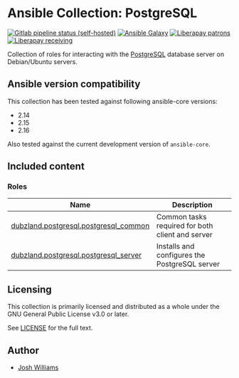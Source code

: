 # Ansible Collection: PostgreSQL

[![Gitlab pipeline status (self-hosted)](https://git.dubzland.com/dubzland/ansible-collections/postgresql/badges/main/pipeline.svg)](https://git.dubzland.com/dubzland/ansible-collections/postgresql/pipelines?scope=all&page=1&ref=main)
[![Ansible Galaxy](https://img.shields.io/badge/dynamic/json?style=flat&label=galaxy&prefix=v&url=https://galaxy.ansible.com/api/v3/collections/dubzland/postgresql/&query=highest_version.version)](https://galaxy.ansible.com/ui/repo/published/dubzland/postgresql/)
[![Liberapay patrons](https://img.shields.io/liberapay/patrons/jdubz)](https://liberapay.com/jdubz/donate)
[![Liberapay receiving](https://img.shields.io/liberapay/receives/jdubz)](https://liberapay.com/jdubz/donate)

Collection of roles for interacting with the
[PostgreSQL](https://www.postgresql.org/) database server on Debian/Ubuntu
servers.

## Ansible version compatibility

This collection has been tested against following ansible-core versions:

- 2.14
- 2.15
- 2.16

Also tested against the current development version of `ansible-core`.

## Included content

### Roles

| Name                                                       | Description                                      |
| ---------------------------------------------------------- | ------------------------------------------------ |
| [dubzland.postgresql.postgresql_common][postgresql_common] | Common tasks required for both client and server |
| [dubzland.postgresql.postgresql_server][postgresql_server] | Installs and configures the PostgreSQL server    |

## Licensing

This collection is primarily licensed and distributed as a whole under the GNU General Public License v3.0 or later.

See [LICENSE](https://git.dubzland.com/dubzland/ansible-collections/postgresql/blob/main/LICENSE) for the full text.

## Author

- [Josh Williams](https://dubzland.com)

[postgresql_common]: https://docs.dubzland.io/ansible-collections/collections/dubzland/postgresql/postgresql_common_role.html
[postgresql_server]: https://docs.dubzland.io/ansible-collections/collections/dubzland/postgresql/postgresql_server_role.html
